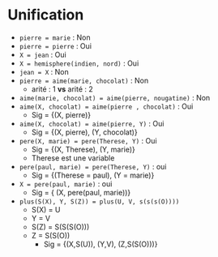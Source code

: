 # Unification

* ``` pierre = marie ``` : Non
* ``` pierre = pierre ``` : Oui
* ``` X = jean ``` : Oui
* ``` X = hemisphere(indien, nord) ``` : Oui
* ``` jean = X ``` : Non
* ``` pierre = aime(marie, chocolat) ``` : Non
    * arité : 1 **vs** arité : 2
* ``` aime(marie, chocolat) = aime(pierre, nougatine) ``` : Non
* ``` aime(X, chocolat) = aime(pierre , chocolat) ``` : Oui
    * Sig = {(X, pierre)}
* ``` aime(X, chocolat) = aime(pierre, Y) ``` : Oui
    * Sig = {(X, pierre), (Y, chocolat)}
* ``` pere(X, marie) = pere(Therese, Y) ``` : Oui
    * Sig = {(X, Therese), (Y, marie)}
    * Therese est une variable
* ``` pere(paul, marie) = pere(Therese, Y) ``` : oui
    * Sig = {(Therese = paul), (Y = marie)}
* ``` X = pere(paul, marie) ``` : oui
    * Sig = { (X, pere(paul, marie))}
* ``` plus(S(X), Y, S(Z)) = plus(U, V, s(s(s(O)))) ```
    * S(X) = U
    * Y = V
    * S(Z) = S(S(S(O)))
    * Z = S(S(O))
        * Sig = {(X,S(U)), (Y,V), (Z,S(S(O)))}


